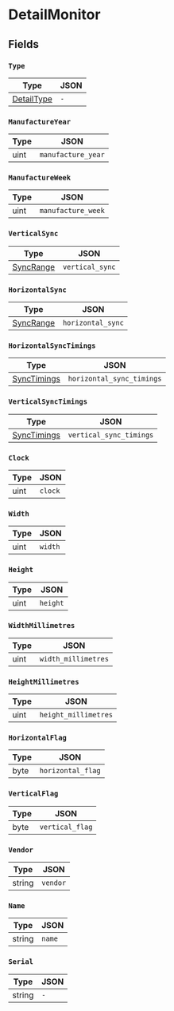 # DetailMonitor



## Fields


### `Type`



| Type | JSON |
| ---- | -----------|
| [DetailType](detail_type.md) | `-` |

### `ManufactureYear`



| Type | JSON |
| ---- | -----------|
| uint | `manufacture_year` |

### `ManufactureWeek`



| Type | JSON |
| ---- | -----------|
| uint | `manufacture_week` |

### `VerticalSync`



| Type | JSON |
| ---- | -----------|
| [SyncRange](sync_range.md) | `vertical_sync` |

### `HorizontalSync`



| Type | JSON |
| ---- | -----------|
| [SyncRange](sync_range.md) | `horizontal_sync` |

### `HorizontalSyncTimings`



| Type | JSON |
| ---- | -----------|
| [SyncTimings](sync_timings.md) | `horizontal_sync_timings` |

### `VerticalSyncTimings`



| Type | JSON |
| ---- | -----------|
| [SyncTimings](sync_timings.md) | `vertical_sync_timings` |

### `Clock`



| Type | JSON |
| ---- | -----------|
| uint | `clock` |

### `Width`



| Type | JSON |
| ---- | -----------|
| uint | `width` |

### `Height`



| Type | JSON |
| ---- | -----------|
| uint | `height` |

### `WidthMillimetres`



| Type | JSON |
| ---- | -----------|
| uint | `width_millimetres` |

### `HeightMillimetres`



| Type | JSON |
| ---- | -----------|
| uint | `height_millimetres` |

### `HorizontalFlag`



| Type | JSON |
| ---- | -----------|
| byte | `horizontal_flag` |

### `VerticalFlag`



| Type | JSON |
| ---- | -----------|
| byte | `vertical_flag` |

### `Vendor`



| Type | JSON |
| ---- | -----------|
| string | `vendor` |

### `Name`



| Type | JSON |
| ---- | -----------|
| string | `name` |

### `Serial`



| Type | JSON |
| ---- | -----------|
| string | `-` |
